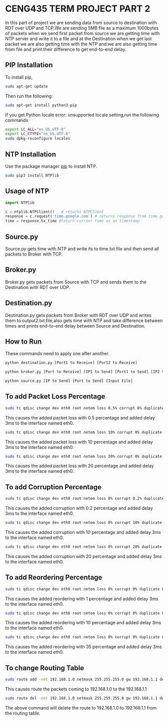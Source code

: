 # CENG435 TERM PROJECT PART 2

In this part of project we are sending data from source to destination with RDT over UDP and TCP.We are sending 5MB file as a maximum 1000bytes of packets when we send first packet from source we are getting time with NTP server and write it to a file and at the Destination when we get last packet we are also getting time with the NTP and we are also getting time from file and print their difference to get end-to-end delay.

## PIP Installation

To install pip,

```bash
sudo apt-get update
```
Then run the following:

```bash
sudo apt-get install python3-pip
```

If you get Python locale error: unsupported locale setting,run the following commands

```bash
export LC_ALL="en_US.UTF-8"
export LC_CTYPE="en_US.UTF-8"
sudo dpkg-reconfigure locales
```


## NTP Installation
Use the package manager [pip](https://pip.pypa.io/en/stable/) to install NTP.

```bash
sudo pip3 install NTPlib
```


## Usage of NTP

```python
import NTPlib

c = ntplib.NTPClient()   # returns NTPClient
response = c.request('time.google.com') # returns response from time.google.com
time = response.tx_time #return current time as an timestamp
```

## Source.py

Source.py gets time with NTP and write its to time.txt file and then send all packets to Broker with TCP.

## Broker.py

Broker.py gets packets from Source with TCP and sends them to the Destination with RDT over UDP.

## Destination.py

Destination.py gets packets from Broker with RDT over UDP and writes them to output2.txt file,also gets time with NTP and take difference between times and prints end-to-end delay between Source and Destination.

## How to Run

These commands need to apply one after another.

```bash
python destination.py [Port1 to Receive] [Port2 to Receive]

```

```bash
python broker.py [Port to Receive] [IP1 to Send] [Port1 to Send] [IP2 to Send] [Port2 to Send]

```

```bash
python source.py [IP to Send] [Port to Send] [Input File]

```

## To add Packet Loss Percentage

```bash
sudo tc qdisc change dev eth0 root netem loss 0.5% corrupt 0% duplicate 0% delay 3 reorder 0% 0%
```

This causes the added packet loss with 0.5 percentage and added delay 3ms to the interface named eth0.

```bash
sudo tc qdisc change dev eth0 root netem loss 10% corrupt 0% duplicate 0% delay 3 reorder 0% 0%
```

This causes the added packet loss with 10 percentage and added delay 3ms to the interface named eth0.

```bash
sudo tc qdisc change dev eth0 root netem loss 20% corrupt 0% duplicate 0% delay 3 reorder 0% 0%
```

This causes the added packet loss with 20 percentage and added delay 3ms to the interface named eth0.

## To add Corruption Percentage

```bash
sudo tc qdisc change dev eth0 root netem loss 0% corrupt 0.2% duplicate 0% delay 3 reorder 0% 0%
```

This causes the added corruption with 0.2 percentage and added delay 3ms to the interface named eth0.

```bash
sudo tc qdisc change dev eth0 root netem loss 0% corrupt 10% duplicate 0% delay 3 reorder 0% 0%
```

This causes the added corruption with 10 percentage and added delay 3ms to the interface named eth0.

```bash
sudo tc qdisc change dev eth0 root netem loss 0% corrupt 20% duplicate 0% delay 3 reorder 0% 0%
```

This causes the added corruption with 20 percentage and added delay 3ms to the interface named eth0.

## To add Reordering Percentage

```bash
sudo tc qdisc change dev eth0 root netem loss 0% corrupt 0% duplicate 0% delay 3 reorder 1% 50%
```

This causes the added reordering with 1 percentage and added delay 3ms to the interface named eth0.

```bash
sudo tc qdisc change dev eth0 root netem loss 0% corrupt 0% duplicate 0% delay 3 reorder 10% 50%
```

This causes the added reordering with 10 percentage and added delay 3ms to the interface named eth0.

```bash
sudo tc qdisc change dev eth0 root netem loss 0% corrupt 0% duplicate 0% delay 3 reorder 35% 50%
```

This causes the added reordering with 35 percentage and added delay 3ms to the interface named eth0.

## To change Routing Table

```bash
sudo route add -net 192.168.1.0 netmask 255.255.255.0 gw 192.168.1.1 dev eth0
```

This causes route the packets coming to 192.168.1.0 to the 192.168.1.1

```bash
sudo route del -net 192.168.1.0 netmask 255.255.255.0 gw 192.168.1.1 dev eth0
```

The above command will delete the route to 192.168.1.0 to 192.168.1.1 from the routing table.
